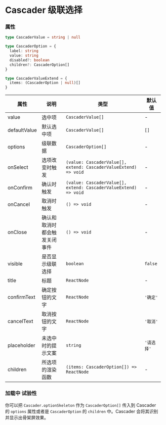 # Cascader 级联选择

<code src="./demos/demo1.tsx"></code>

<code src="./demos/demo2.tsx"></code>

### 属性

```typescript | pure
type CascaderValue = string | null

type CascaderOption = {
  label: string
  value: string
  disabled?: boolean
  children?: CascaderOption[]
}

type CascaderValueExtend = {
  items: (CascaderOption | null)[]
}
```

| 属性         | 说明                         | 类型                                                            | 默认值     |
| ------------ | ---------------------------- | --------------------------------------------------------------- | ---------- |
| value        | 选中项                       | `CascaderValue[]`                                               | -          |
| defaultValue | 默认选中项                   | `CascaderValue[]`                                               | `[]`       |
| options      | 级联数据                     | `CascaderOption[]`                                              | -          |
| onSelect     | 选项改变时触发               | `(value: CascaderValue[], extend: CascaderValueExtend) => void` | -          |
| onConfirm    | 确认时触发                   | `(value: CascaderValue[], extend: CascaderValueExtend) => void` | -          |
| onCancel     | 取消时触发                   | `() => void`                                                    | -          |
| onClose      | 确认和取消时都会触发关闭事件 | `() => void`                                                    | -          |
| visible      | 是否显示级联选择             | `boolean`                                                       | `false`    |
| title        | 标题                         | `ReactNode`                                                     | -          |
| confirmText  | 确定按钮的文字               | `ReactNode`                                                     | `'确定'`   |
| cancelText   | 取消按钮的文字               | `ReactNode`                                                     | `'取消'`   |
| placeholder  | 未选中时的提示文案           | `string`                                                        | `'请选择'` |
| children     | 所选项的渲染函数             | `(items: CascaderOption[]) => ReactNode`                        | -          |

### 加载中 <Badge>试验性</Badge>

你可以把 `Cascader.optionSkeleton` 作为 `CascaderOption[]` 传入到 Cascader 的 `options` 属性或者是 `CascaderOption` 的 `children` 中。Cascader 会将其识别并显示出骨架屏效果。
